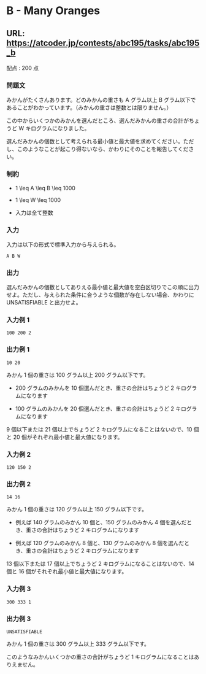 # B - Many Oranges 
## URL: https://atcoder.jp/contests/abc195/tasks/abc195_b 

配点 : 200 点




### 問題文

みかんがたくさんあります。どのみかんの重さも A グラム以上 B グラム以下であることがわかっています。（みかんの重さは整数とは限りません。）


この中からいくつかのみかんを選んだところ、選んだみかんの重さの合計がちょうど W キログラムになりました。


選んだみかんの個数として考えられる最小値と最大値を求めてください。ただし、このようなことが起こり得ないなら、かわりにそのことを報告してください。






### 制約



* 1 \leq A \leq B \leq 1000

* 1 \leq W \leq 1000

* 入力は全て整数









### 入力

入力は以下の形式で標準入力から与えられる。



``` 
A B W
``` 





### 出力

選んだみかんの個数としてありえる最小値と最大値を空白区切りでこの順に出力せよ。ただし、与えられた条件に合うような個数が存在しない場合、かわりに UNSATISFIABLE と出力せよ。








### 入力例 1


``` 
100 200 2
``` 





### 出力例 1


``` 
10 20
``` 

みかん 1 個の重さは 100 グラム以上 200 グラム以下です。




* 200 グラムのみかんを 10 個選んだとき、重さの合計はちょうど 2 キログラムになります

* 100 グラムのみかんを 20 個選んだとき、重さの合計はちょうど 2 キログラムになります



9 個以下または 21 個以上でちょうど 2 キログラムになることはないので、10 個と 20 個がそれぞれ最小値と最大値になります。







### 入力例 2


``` 
120 150 2
``` 





### 出力例 2


``` 
14 16
``` 

みかん 1 個の重さは 120 グラム以上 150 グラム以下です。




* 例えば 140 グラムのみかん 10 個と、150 グラムのみかん 4 個を選んだとき、重さの合計はちょうど 2 キログラムになります

* 例えば 120 グラムのみかん 8 個と、130 グラムのみかん 8 個を選んだとき、重さの合計はちょうど 2 キログラムになります



13 個以下または 17 個以上でちょうど 2 キログラムになることはないので、14 個と 16 個がそれぞれ最小値と最大値になります。







### 入力例 3


``` 
300 333 1
``` 





### 出力例 3


``` 
UNSATISFIABLE
``` 

みかん 1 個の重さは 300 グラム以上 333 グラム以下です。


このようなみかんいくつかの重さの合計がちょうど 1 キログラムになることはありえません。